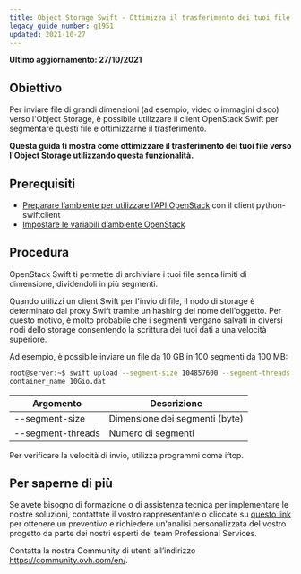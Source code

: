 ```yaml
---
title: Object Storage Swift - Ottimizza il trasferimento dei tuoi file verso l’Object Storage
legacy_guide_number: g1951
updated: 2021-10-27
---
```


**Ultimo aggiornamento: 27/10/2021**

## Obiettivo

Per inviare file di grandi dimensioni (ad esempio, video o immagini disco) verso l'Object Storage, è possibile utilizzare il client OpenStack Swift per segmentare questi file e ottimizzarne il trasferimento.

**Questa guida ti mostra come ottimizzare il trasferimento dei tuoi file verso l'Object Storage utilizzando questa funzionalità.**


## Prerequisiti

- [Preparare l’ambiente per utilizzare l’API OpenStack](/pages/public_cloud/compute/prepare_the_environment_for_using_the_openstack_api) con il client python-swiftclient
- [Impostare le variabili d’ambiente OpenStack](/pages/public_cloud/compute/loading_openstack_environment_variables)

## Procedura

OpenStack Swift ti permette di archiviare i tuoi file senza limiti di dimensione, dividendoli in più segmenti.

Quando utilizzi un client Swift per l'invio di file, il nodo di storage è determinato dal proxy Swift tramite un hashing del nome dell'oggetto.
Per questo motivo, è molto probabile che i segmenti vengano salvati in diversi nodi dello storage consentendo la scrittura dei tuoi dati a una velocità superiore.

Ad esempio, è possibile inviare un file da 10 GB in 100 segmenti da 100 MB:

```bash
root@server:~$ swift upload --segment-size 104857600 --segment-threads 100
container_name 10Gio.dat
```

|Argomento|Descrizione|
|---|---|
|--segment-size|Dimensione dei segmenti (byte)|
|--segment-threads|Numero di segmenti|

Per verificare la velocità di invio, utilizza programmi come iftop.

## Per saperne di più
  
Se avete bisogno di formazione o di assistenza tecnica per implementare le nostre soluzioni, contattate il vostro rappresentante o cliccate su [questo link](https://www.ovhcloud.com/it/professional-services/) per ottenere un preventivo e richiedere un'analisi personalizzata del vostro progetto da parte dei nostri esperti del team Professional Services.

Contatta la nostra Community di utenti all’indirizzo <https://community.ovh.com/en/>.
